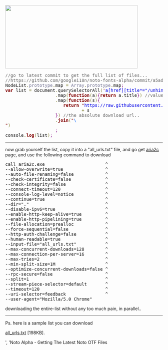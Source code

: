 <img src="https://icompile.eladkarako.com/_uploads/2017/07/icompile.eladkarako.com_noto_alpha.png" alt="" width="423" height="203"/>

<!--more-->

<pre>
<span style='color:#696969; '>//go to latest commit to get the full list of files... </span>
<span style='color:#696969; '>//https://github.com/googlei18n/noto-fonts-alpha/commit/a5ad06038e200c8f41d8e0a686f54cb1c69cb395</span>
NodeList<span style='color:#808030; '>.</span><span style='color:#797997; '>prototype</span><span style='color:#808030; '>.</span>map <span style='color:#808030; '>=</span> <span style='color:#797997; '>Array</span><span style='color:#808030; '>.</span><span style='color:#797997; '>prototype</span><span style='color:#808030; '>.</span>map<span style='color:#800080; '>;</span>
<span style='color:#800000; font-weight:bold; '>var</span> list <span style='color:#808030; '>=</span> document<span style='color:#808030; '>.</span>querySelectorAll<span style='color:#808030; '>(</span><span style='color:#800000; '>'</span><span style='color:#0000e6; '>a[href][title*="/unhinted"][title$=".otf"]</span><span style='color:#800000; '>'</span><span style='color:#808030; '>)</span>
                   <span style='color:#808030; '>.</span>map<span style='color:#808030; '>(</span><span style='color:#800000; font-weight:bold; '>function</span><span style='color:#808030; '>(</span>a<span style='color:#808030; '>)</span><span style='color:#800080; '>{</span><span style='color:#800000; font-weight:bold; '>return</span> a<span style='color:#808030; '>.</span>title<span style='color:#800080; '>}</span><span style='color:#808030; '>)</span> <span style='color:#696969; '>//value is in the title...</span>
                   <span style='color:#808030; '>.</span>map<span style='color:#808030; '>(</span><span style='color:#800000; font-weight:bold; '>function</span><span style='color:#808030; '>(</span>s<span style='color:#808030; '>)</span><span style='color:#800080; '>{</span>
                      <span style='color:#800000; font-weight:bold; '>return</span> <span style='color:#800000; '>"</span><span style='color:#0000e6; '>https://raw.githubusercontent.com/googlei18n/noto-fonts-alpha/master/</span><span style='color:#800000; '>"</span>
                             <span style='color:#808030; '>+</span> s
                   <span style='color:#800080; '>}</span><span style='color:#808030; '>)</span> <span style='color:#696969; '>//the absolute download url..</span>
                   <span style='color:#808030; '>.</span><span style='color:#800000; font-weight:bold; '>join</span><span style='color:#808030; '>(</span><span style='color:#800000; '>"</span><span style='color:#0f69ff; '>\
</span><span style='color:#800000; '>"</span><span style='color:#808030; '>)</span>
                   <span style='color:#800080; '>;</span>
console<span style='color:#808030; '>.</span><span style='color:#800000; font-weight:bold; '>log</span><span style='color:#808030; '>(</span>list<span style='color:#808030; '>)</span><span style='color:#800080; '>;</span>
</pre>

<hr/>

now grab yourself the list, copy it into a "all_urls.txt" file,
and go get <a href="https://github.com/aria2/aria2/releases/" target="_blank">aria2c</a> page, and use the following command to download
<pre>
call aria2c.exe                       ^
--allow-overwrite=true                ^
--auto-file-renaming=false            ^
--check-certificate=false             ^
--check-integrity=false               ^
--connect-timeout=120                 ^
--console-log-level=notice            ^
--continue=true                       ^
--dir="."                             ^
--disable-ipv6=true                   ^
--enable-http-keep-alive=true         ^
--enable-http-pipelining=true         ^
--file-allocation=prealloc            ^
--force-sequential=false              ^
--http-auth-challenge=false           ^
--human-readable=true                 ^
--input-file="all_urls.txt"           ^
--max-concurrent-downloads=128        ^
--max-connection-per-server=16        ^
--max-tries=2                         ^
--min-split-size=1M                   ^
--optimize-concurrent-downloads=false ^
--rpc-secure=false                    ^
--split=1                             ^
--stream-piece-selector=default       ^
--timeout=120                         ^
--uri-selector=feedback               ^
--user-agent="Mozilla/5.0 Chrome"
</pre>

downloading the entire-list without any too much pain,
in parallel..

<hr/>

Ps. here is a sample list you can download

<a type="application/octet-stream" download="all_urls.txt" href="https://icompile.eladkarako.com/_uploads/2017/07/all_urls.txt">all_urls.txt</a> [198KB].

', 'Noto Alpha - Getting The Latest Noto OTF Files